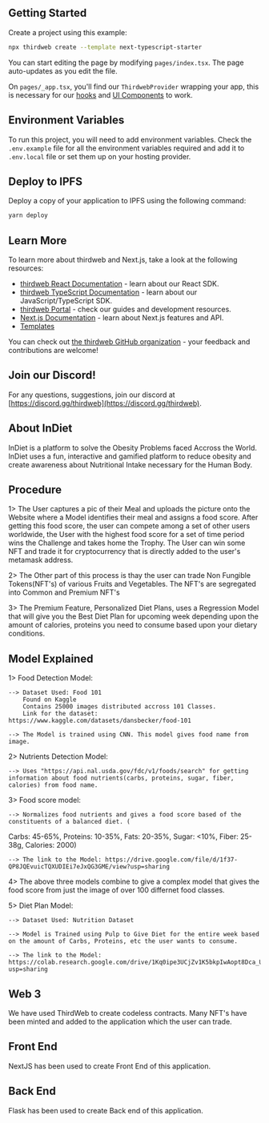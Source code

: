 ## Getting Started

Create a project using this example:

```bash
npx thirdweb create --template next-typescript-starter
```

You can start editing the page by modifying `pages/index.tsx`. The page auto-updates as you edit the file.

On `pages/_app.tsx`, you'll find our `ThirdwebProvider` wrapping your app, this is necessary for our [hooks](https://portal.thirdweb.com/react) and
[UI Components](https://portal.thirdweb.com/ui-components) to work.

## Environment Variables

To run this project, you will need to add environment variables. Check the `.env.example` file for all the environment variables required and add it to `.env.local` file or set them up on your hosting provider.

## Deploy to IPFS

Deploy a copy of your application to IPFS using the following command:

```bash
yarn deploy
```

## Learn More

To learn more about thirdweb and Next.js, take a look at the following resources:

- [thirdweb React Documentation](https://docs.thirdweb.com/react) - learn about our React SDK.
- [thirdweb TypeScript Documentation](https://docs.thirdweb.com/typescript) - learn about our JavaScript/TypeScript SDK.
- [thirdweb Portal](https://docs.thirdweb.com) - check our guides and development resources.
- [Next.js Documentation](https://nextjs.org/docs) - learn about Next.js features and API.
- [Templates](https://thirdweb.com/templates)

You can check out [the thirdweb GitHub organization](https://github.com/thirdweb-dev) - your feedback and contributions are welcome!

## Join our Discord!

For any questions, suggestions, join our discord at [https://discord.gg/thirdweb](https://discord.gg/thirdweb).


## About InDiet

InDiet is a platform to solve the Obesity Problems faced Accross the World. InDiet uses a fun, interactive and gamified platform to reduce obesity and create awareness about Nutritional Intake necessary for the Human Body.

## Procedure

1> The User captures a pic of their Meal and uploads the picture onto the Website where a Model identifies their meal and assigns a food score. After getting this food score, the user can compete among a set of other users worldwide, the User with the highest food score for a set of time period wins the Challenge and takes home the Trophy. The User can win some NFT and trade it for cryptocurrency that is directly added to the user's metamask address.

2> The Other part of this process is thay the user can trade Non Fungible Tokens(NFT's) of various Fruits and Vegetables. The NFT's are segregated into Common and Premium NFT's

3> The Premium Feature, Personalized Diet Plans, uses a Regression Model that will give you the Best Diet Plan for upcoming week depending upon the amount of calories, proteins you need to consume based upon your dietary conditions.

## Model Explained

1> Food Detection Model:
    
    --> Dataset Used: Food 101
        Found on Kaggle
        Contains 25000 images distributed accross 101 Classes.
        Link for the dataset: https://www.kaggle.com/datasets/dansbecker/food-101

    --> The Model is trained using CNN. This model gives food name from image.


2> Nutrients Detection Model:
    
    --> Uses "https://api.nal.usda.gov/fdc/v1/foods/search" for getting information about food nutrients(carbs, proteins, sugar, fiber, calories) from food name.

3> Food score model:
    
    --> Normalizes food nutrients and gives a food score based of the constituents of a balanced diet. (
Carbs: 45-65%, Proteins: 10-35%, Fats: 20-35%, Sugar: <10%, Fiber: 25-38g, Calories: 2000)

    --> The link to the Model: https://drive.google.com/file/d/1f37-QP8JQEvuicTQXUDIEi7eJxQG3GME/view?usp=sharing

4> The above three models combine to give a complex model that gives the food score from just the image of over 100 differnet food classes. 

5> Diet Plan Model: 
    
    --> Dataset Used: Nutrition Dataset

    --> Model is Trained using Pulp to Give Diet for the entire week based on the amount of Carbs, Proteins, etc the user wants to consume.

    --> The link to the Model: https://colab.research.google.com/drive/1Kq0ipe3UCjZv1K5bkpIwAopt8Dca_UU5?usp=sharing

## Web 3

We have used ThirdWeb to create codeless contracts. Many NFT's have been minted and added to the application which the user can trade.

## Front End

NextJS has been used to create Front End of this application.

## Back End

Flask has been used to create Back end of this application.
